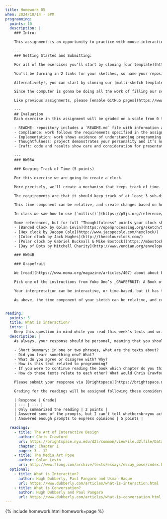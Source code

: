 ```yaml
---
title: Homework 05
when: 2024/10/14 - 5PM
programming:
  points: 10
  description: |
    ### Intro:

    This assignment is an opportunity to practice with mouse interactions and time-based designs.

    ---
    ### Getting Started and Submitting:

    For all of the exercises you'll start by cloning [our template](https://github.com/DM-GY-6063-2024F-B/p5js-template) and setting up our GitHub app to pull (download) our repo and then push (upload) the results.

    You'll be turning in 2 links for your sketches, so name your repositories `HW05A` and `HW05B`.

    Alternatively!, you can start by cloning our [multi-sketch template](https://github.com/DM-GY-6063-2024F-B/p5js-multi-sketch-template) into a single repository called `HW05`.

    Since the computer is gonna be doing all the work of filling our screen, please use: `createCanvas(windowWidth, windowHeight)`.

    Like previous assignments, please [enable GitHub pages](https://www.youtube.com/watch?v=DqjPr7auwdY) on your GitHub repos and use [Brightspace](https://brightspace.nyu.edu/d2l/home/407563) to submit GitHub links to all of your HW04 repositories.

    ---
    ## Evaluation
    Each exercise in this assignment will be graded on a scale from 0 to 5, taking the following criteria into account:

    - README: repository includes a `README.md` file with information about the design process.
    - Compliance: work follows the requirements specified in the assignment description.
    - Implementation: work shows evidence of understanding programming concepts and you are fully using them to express your ideas.
    - Thoughtfulness: project demonstrates your personality and it’s not a straightforward re-implementation of someone else’s idea.
    - Craft: code and results show care and consideration for presentation and professionalism, and work doesn’t look like it was rushed.

    ---
    ### HW05A

    ### Keeping Track of Time (5 points)

    For this exercise we are going to create a clock.

    More precisely, we'll create a mechanism that keeps track of time. It can be a standard hour/minute/second analog clock, or a more abstract interpretation of a clock. It can keep track of time in 24-hour intervals, or a longer period of time, like a year/month/week clock (calendar).

    The requirements are that it should keep track of at least 3 sub-divisions of time. If we implement a 24-hour clock it should have minutes and seconds (or some other sub-divisions of the 24-hour period). If we implement a year-long clock (calendar), it should have some sub-divisions like months and days, or seasons and weeks. We can implement a [80,000-hour](https://80000hours.org/) clock, or a [10,000-year](https://longnow.org/clock/) clock as long as we have at least 3 sub-divisions. For full credit, specify what you chose to implement in the `README.md` file.

    This time component can be relative, and create changes based on how long the sketch has been running, or absolute, where the sketch behaves differently at different moments in the day/month/year/decade.

    In class we saw how to use [`millis()`](https://p5js.org/reference/p5/millis/) to create time-based changes, but there are [other functions](https://p5js.org/reference/#Time%20&%20Date) in p5.js for working with time.

    Some references, but for full "Thoughtfulness" points your clock should be different from these:
    - [Banded Clock by Golan Levin](https://openprocessing.org/sketch/503941/)
    - [Hex clock by Jacopo Colo](http://www.jacopocolo.com/hexclock/)
    - [Color clock by Jack Hughes](http://thecolourclock.com/)
    - [Polar clock by Gabriel Bucknall & Mike Bostock](https://mbostock.github.io/protovis/ex/clock.html)
    - [Day of Dots by Mitchell Charity](http://www.vendian.org/envelope/dir2/day_of_dots/)

    ### HW04B

    ### Grapefruit

    We [read](https://www.moma.org/magazine/articles/407) about about Fluxus, scores and Yoko Ono last week.

    Pick one of the instructions from Yoko Ono’s _GRAPEFRUIT: A Book of Instructions and Drawings_ to recreate with code. Feel free to interpret and reinterpret the instructions. Don’t be limited by their literal meaning: fish doesn't have to mean a fish.

    Your interpretation can be interactive, or time-based, but it has to change either with mouse input, or as time passes.

    As above, the time component of your sketch can be relative, and create changes based on how long the sketch has been running, or absolute, where the sketch behaves differently at different moments in the day/month/year/decade. Depending on the painting you choose, and how its interpreted, both kinds of changes can be used to create very different effects in your drawing.


reading:
  points: 5
  title: What is interaction?
  intro: |
    Keep this question in mind while you read this week's texts and write your 200-word response to:
  description: |
    As always, your response should be personal, meaning that you should be expressing your views and opinions about the text and not just summarizing it. You can use the following rubric to guide your response:

    - Short summary: in one or two phrases, what are the texts about?
    - Did you learn something new? What?
    - What do you agree or disagree with? Why?
    - How is this text related to programming?
    - If you were to continue reading the book which chapter do you think would resonate the strongest with you?
    - How do these texts relate to each other? What would Chris Crawford say about "The Media Art Pose"?

    Please submit your response via [Brightspace](https://brightspace.nyu.edu/d2l/home/407563).

    Grading for the readings will be assigned following these considerations:

    | Response | Grade|
    | --- | --- |
    | Only summarized the reading | 2 points |
    | Answered some of the prompts, but I can't tell whether<br>you actually read the text, or what you thought | 3 points |
    | Answered enough prompts to express opinions | 5 points |

  readings:
    - title: The Art of Interactive Design
      author: Chris Crawford
      url: https://brightspace.nyu.edu/d2l/common/viewFile.d2lfile/Database/MjY1OTI2MTY/crawford_art-interactive-design.pdf?ou=407563
      chapter: Chapter 1
      pages: 3 - 12
    - title: The Media Art Pose
      author: Golan Levin
      url: http://www.flong.com/archive/texts/essays/essay_pose/index.html
  optional:
    - title: What is Interaction?
      author: Hugh Dubberly, Paul Pangaro and Usman Haque
      url: https://www.dubberly.com/articles/what-is-interaction.html
    - title: What is Conversation?
      author: Hugh Dubberly and Paul Pangaro
      url: https://www.dubberly.com/articles/what-is-conversation.html
---
```

{% include homework.html homework=page %}
